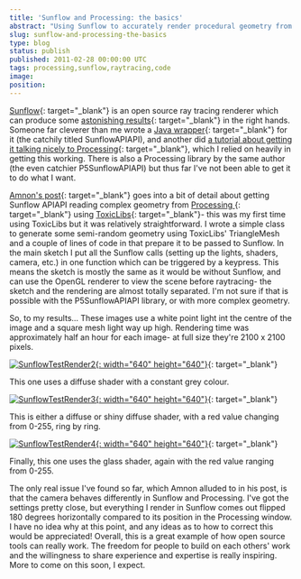 ```yaml
---
title: 'Sunflow and Processing: the basics'
abstract: "Using Sunflow to accurately render procedural geometry from Processing."
slug: sunflow-and-processing-the-basics
type: blog
status: publish
published: 2011-02-28 00:00:00 UTC
tags: processing,sunflow,raytracing,code
image: 
position: 
---
```


[Sunflow][1]{: target="_blank"} is an open source ray tracing renderer
which can produce some [astonishing results][2]{: target="_blank"} in
the right hands. Someone far cleverer than me wrote a [Java
wrapper][3]{: target="_blank"} for it (the catchily titled
SunflowAPIAPI), and another did [a tutorial about getting it talking
nicely to Processing][4]{: target="_blank"}, which I relied on heavily
in getting this working. There is also a Processing library by the same
author (the even catchier P5SunflowAPIAPI) but thus far I\'ve not been
able to get it to do what I want.

[Amnon\'s post][4]{: target="_blank"} goes into a bit of detail about
getting Sunflow APIAPI reading complex geometry from [Processing ][5]{:
target="_blank"} using [ToxicLibs][6]{: target="_blank"}- this was my
first time using ToxicLibs but it was relatively straightforward. I
wrote a simple class to generate some semi-random geometry using
ToxicLibs\' TriangleMesh and a couple of lines of code in that prepare
it to be passed to Sunflow. In the main sketch I put all the Sunflow
calls (setting up the lights, shaders, camera, etc.) in one function
which can be triggered by a keypress. This means the sketch is mostly
the same as it would be without Sunflow, and can use the OpenGL renderer
to view the scene before raytracing- the sketch and the rendering are
almost totally separated. I\'m not sure if that is possible with the
P5SunflowAPIAPI library, or with more complex geometry.

So, to my results... These images use a white point light int the centre
of the image and a square mesh light way up high. Rendering time was
approximately half an hour for each image- at full size they\'re 2100 x
2100 pixels.

[![SunflowTestRender2](https://farm6.static.flickr.com/5134/5481521239_69af30cf37_z.jpg){:
width="640" height="640"}][7]{: target="_blank"}

This one uses a diffuse shader with a constant grey colour.

[![SunflowTestRender3](https://farm6.static.flickr.com/5133/5482121704_cf39ca54af_z.jpg){:
width="640" height="640"}][8]{: target="_blank"}

This is either a diffuse or shiny diffuse shader, with a red value
changing from 0-255, ring by ring.

[![SunflowTestRender4](https://farm6.static.flickr.com/5099/5486710760_a2d8c1128a_z.jpg){:
width="640" height="640"}][9]{: target="_blank"}

Finally, this one uses the glass shader, again with the red value
ranging from 0-255.

The only real issue I\'ve found so far, which Amnon alluded to in his
post, is that the camera behaves differently in Sunflow and Processing.
I\'ve got the settings pretty close, but everything I render in Sunflow
comes out flipped 180 degrees horizontally compared to its position in
the Processing window. I have no idea why at this point, and any ideas
as to how to correct this would be appreciated! Overall, this is a great
example of how open source tools can really work. The freedom for people
to build on each others\' work and the willingness to share experience
and expertise is really inspiring. More to come on this soon, I expect.



[1]: http://sunflow.sourceforge.net/index.php?pg=news
[2]: http://sunflow.sourceforge.net/index.php?pg=gall
[3]: http://code.google.com/p/sunflowapiapi/
[4]: http://amnonp5.wordpress.com/2010/09/28/sunflow-processing/
[5]: http://processing.org/
[6]: http://toxiclibs.org/
[7]: http://www.flickr.com/photos/53111802@N05/5481521239/
[8]: http://www.flickr.com/photos/53111802@N05/5482121704/
[9]: http://www.flickr.com/photos/53111802@N05/5486710760/

